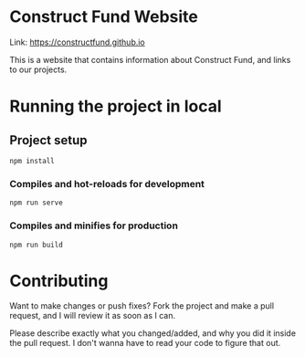 # Construct Fund Website

Link: https://constructfund.github.io

This is a website that contains information about Construct Fund, and links to our projects.

# Running the project in local

## Project setup

```
npm install
```

### Compiles and hot-reloads for development

```
npm run serve
```

### Compiles and minifies for production

```
npm run build
```

# Contributing

Want to make changes or push fixes? Fork the project and make a pull request, and I will review it as soon as I can.

Please describe exactly what you changed/added, and why you did it inside the pull request. I don't wanna have to read your code to figure that out.
